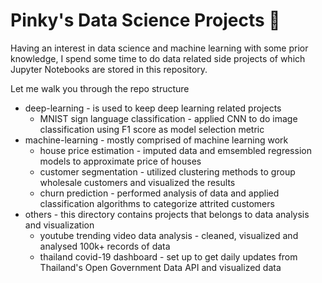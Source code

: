 # Pinky's Data Science Projects :seedling:

Having an interest in data science and machine learning with some prior knowledge, I spend some time to do data related side projects of which Jupyter Notebooks 
are stored in this repository.

Let me walk you through the repo structure

* deep-learning - is used to keep deep learning related projects
  * MNIST sign language classification - applied CNN to do image classification using F1 score as model selection metric
* machine-learning - mostly comprised of machine learning work
  * house price estimation - imputed data and emsembled regression models to approximate price of houses
  * customer segmentation - utilized clustering methods to group wholesale customers and visualized the results
  * churn prediction - performed analysis of data and applied classification algorithms to categorize attrited customers
* others - this directory contains projects that belongs to data analysis and visualization
  * youtube trending video data analysis - cleaned, visualized and analysed 100k+ records of data
  * thailand covid-19 dashboard - set up to get daily updates from Thailand's Open Government Data API and visualized data

